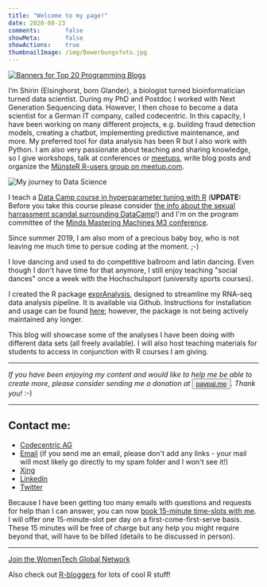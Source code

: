 ```yaml
---
title: "Welcome to my page!"
date: 2020-08-23
comments:       false
showMeta:       false
showActions:    true
thumbnailImage: /img/Bewerbungsfoto.jpg
---
```


<a href="https://promocode.com.ph/toplists/top-20-programming-blogs/" title="Banners for Top 20 Programming Blogs"><img src="https://promocode.com.ph/wp-content/uploads/2019/03/340x240-3.png" alt="Banners for Top 20 Programming Blogs"></a>

I’m Shirin (Elsinghorst, born Glander), a biologist turned bioinformatician turned data scientist. During my PhD and Postdoc I worked with Next Generation Sequencing data. However, I then chose to become a data scientist for a German IT company, called codecentric. In this capacity, I have been working on many different projects, e.g. building fraud detection models, creating a chatbot, implementing predictive maintenance, and more. My preferred tool for data analysis has been R but I also work with Python. I am also very passionate about teaching and sharing knowledge, so I give workshops, talk at conferences or [meetups](https://youtu.be/81UqFUk5B9I), write blog posts and organize the [MünsteR R-users group on meetup.com](https://shiring.github.io/r_users_group/2017/05/20/muenster_r_user_group).

![My journey to Data Science](https://shiring.github.io/netlify_images/my_story_wml3zm.png)

I teach a [Data Camp course in hyperparameter tuning with R](https://www.datacamp.com/courses/hyperparameter-tuning-in-r) (**UPDATE:** Before you take this course please consider [the info about the sexual harrassment scandal surrounding DataCamp](https://shirinsplayground.netlify.com/2019/04/consider_data_camp)!) and I'm on the program committee of the [Minds Mastering Machines M3 conference](https://m3-konferenz.de/programmkomitee.php).

Since summer 2019, I am also mom of a precious baby boy, who is not leaving me much time to persue coding at the moment. ;-)

I love dancing and used to do competitive ballroom and latin dancing. Even though I don't have time for that anymore, I still enjoy teaching "social dances" once a week with the Hochschulsport (university sports courses).

I created the R package [exprAnalysis](https://github.com/ShirinG/exprAnalysis), designed to streamline my RNA-seq data analysis pipeline. It is available via Github. Instructions for installation and usage can be found [here](https://shiring.github.io/rna-seq/microarray/2016/09/28/exprAnalysis); however, the package is not being actively maintained any longer.

This blog will showcase some of the analyses I have been doing with different data sets (all freely available). I will also host teaching materials for students to access in conjunction with R courses I am giving.

---

*If you have been enjoying my content and would like to help me be able to create more, please consider sending me a donation at <button>[paypal.me](https://paypal.me/ShirinGlander)</button>. Thank you!* :-)

---

## Contact me:

- [Codecentric AG](https://www.codecentric.de/team/shirin-glander/)
- [Email](mailto:shirin.glander@gmail.com) (if you send me an email, please don't add any links - your mail will most likely go directly to my spam folder and I won't see it!)
- [Xing](http://www.xing.com/profile/Shirin_Glander)
- [Linkedin](https://www.linkedin.com/in/shirin-e-01120881/)
- [Twitter](http://twitter.com/ShirinGlander)

Because I have been getting too many emails with questions and requests for help than I can answer, you can now [book 15-minute time-slots with me](/page/bookme/). I will offer one 15-minute-slot per day on a first-come-first-serve basis. These 15 minutes will be free of charge but any help you might require beyond that, will have to be billed (details to be discussed in person).

---

[Join the WomenTech Global Network](https://www.womentech.net/about/womentech-membership?join=ODMzOQ==)

Also check out [R-bloggers](http://www.R-bloggers.com) for lots of cool R stuff!

